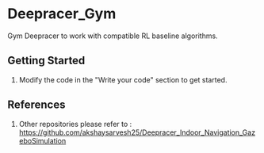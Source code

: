 # Deepracer_Gym
Gym Deepracer to work with compatible RL baseline algorithms.

## Getting Started
1. Modify the code in the "Write your code" section to get started.</br>

## References
1. Other repositories please refer to : https://github.com/akshaysarvesh25/Deepracer_Indoor_Navigation_GazeboSimulation


